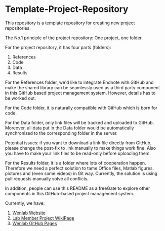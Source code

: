 # Template-Project-Repository
This repository is a template repository for creating new project repositories.

The No.1 principle of the project repository: One project, one folder.

For the project repository, it has four parts (folders):
1. References
2. Code
3. Data
4. Results

For the References folder, we'd like to integrate Endnote with GitHub and make the shared library can be seamlessly used as a third party component in this GitHub based project management system. However, details has to be worked out.

For the Code folder, it is naturally compatible with GitHub which is born for code.

For the Data folder, only link files will be tracked and uploaded to GitHub. Moreover, all data put in the Data folder would be automatically synchronized to the corresponding folder in the server. 

Potential issues: if you want to download a link file directly from GitHub, please change the post-fix to .lnk manually to make things work fine. Also you have to make your link files to be read-only before uploading them.

For the Results folder, it is a folder where lots of cooperation happen. Therefore we need a perfect solution to tame Office files, Matlab figures, pictures and (even some videos) in Git way. Currently, the solution is using pull requests manually solve all conflicts.

In addition, people can use this README as a freeGate to explore other components in this GitHub-based project management system.

Currently, we have:
1. [Wenlab Website][1]
2. [Lab Member Project WikiPage][2]
3. [Wenlab GitHub Pages][3]



[1]: http://www.wenlab.org/
[2]: http://222.195.69.24/wiki/Quan_projects
[3]: https://github.com/Wenlab
